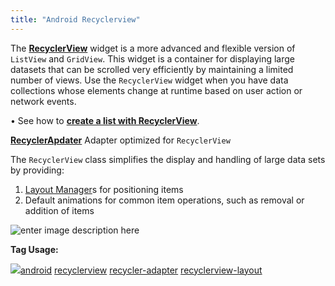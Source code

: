 ```yaml
---
title: "Android Recyclerview"
---
```


The **[RecyclerView](https://developer.android.com/reference/android/support/v7/widget/RecyclerView.html)** widget is a more advanced and flexible version of `ListView` and `GridView`. This widget is a container for displaying large datasets that can be scrolled very efficiently by maintaining a limited number of views. Use the `RecyclerView` widget when you have data collections whose elements change at runtime based on user action or network events.


• See how to [**create a list with RecyclerView**](https://developer.android.com/guide/topics/ui/layout/recyclerview).


  



**[RecyclerApdater](https://developer.android.com/reference/android/support/v7/widget/RecyclerView.Adapter.html)** Adapter optimized for `RecyclerView`


The `RecyclerView` class simplifies the display and handling of large data sets by providing:


1. [Layout Manager](https://developer.android.com/reference/android/support/v7/widget/RecyclerView.LayoutManager)s for positioning items
2. Default animations for common item operations, such as removal or addition of items


![enter image description here](https://i.stack.imgur.com/Sl4TI.png)


**Tag Usage:**


[![](https://i.stack.imgur.com/bk9VA.png)android](/questions/tagged/android "show questions tagged 'android'") [recyclerview](/questions/tagged/recyclerview "show questions tagged 'recyclerview'") [recycler-adapter](/questions/tagged/recycler-adapter "show questions tagged 'recycler-adapter'") [recyclerview-layout](/questions/tagged/recyclerview-layout "show questions tagged 'recyclerview-layout'")

